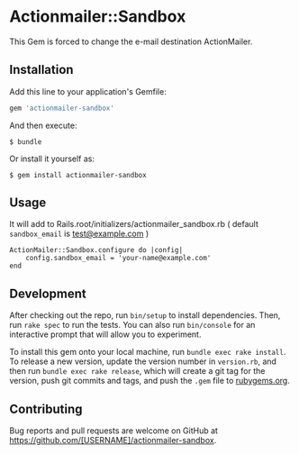 # Actionmailer::Sandbox

This Gem is forced to change the e-mail destination ActionMailer.

## Installation

Add this line to your application's Gemfile:

```ruby
gem 'actionmailer-sandbox'
```

And then execute:

    $ bundle

Or install it yourself as:

    $ gem install actionmailer-sandbox

## Usage

It will add to Rails.root/initializers/actionmailer_sandbox.rb ( default `sandbox_email` is test@example.com )

```
ActionMailer::Sandbox.configure do |config|
    config.sandbox_email = 'your-name@example.com'
end
```

## Development

After checking out the repo, run `bin/setup` to install dependencies. Then, run `rake spec` to run the tests. You can also run `bin/console` for an interactive prompt that will allow you to experiment.

To install this gem onto your local machine, run `bundle exec rake install`. To release a new version, update the version number in `version.rb`, and then run `bundle exec rake release`, which will create a git tag for the version, push git commits and tags, and push the `.gem` file to [rubygems.org](https://rubygems.org).

## Contributing

Bug reports and pull requests are welcome on GitHub at https://github.com/[USERNAME]/actionmailer-sandbox.


